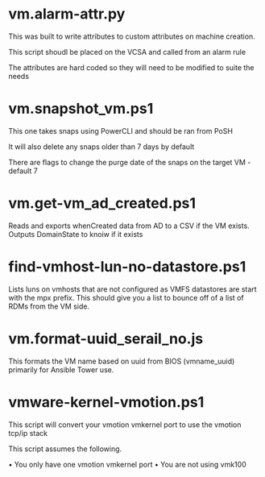 # vm.alarm-attr.py

This was built to write attributes to custom attributes on machine creation.

This script shoudl be placed on the VCSA and called from an alarm rule

The attributes are hard coded so they will need to be modified to suite the needs

# vm.snapshot_vm.ps1

This one takes snaps using PowerCLI and should be ran from PoSH

It will also delete any snaps older than 7 days by default

There are flags to change the purge date of the snaps on the target VM - default 7

# vm.get-vm_ad_created.ps1

Reads and exports whenCreated data from AD to a CSV if the VM exists. Outputs DomainState to knoiw if it exists

# find-vmhost-lun-no-datastore.ps1

Lists luns on vmhosts that are not configured as VMFS datastores are start with  the mpx prefix. This should give you a list to bounce off of a list of RDMs from the VM side. 

# vm.format-uuid_serail_no.js

This formats the VM name based on uuid from BIOS (vmname_uuid) primarily for Ansible Tower use.

# vmware-kernel-vmotion.ps1

This script will convert your vmotion vmkernel port to use the vmotion tcp/ip stack

This script assumes the following.

•	You only have one vmotion vmkernel port
•	You are not using vmk100

